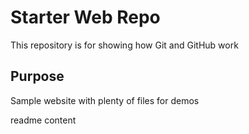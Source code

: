 # Starter Web Repo

This repository is for showing how Git and GitHub work

## Purpose

Sample website with plenty of files for demos

readme content